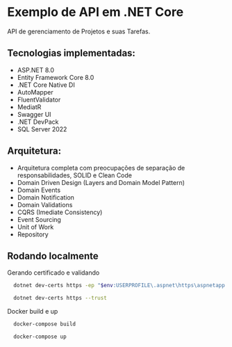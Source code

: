 
# Exemplo de API em .NET Core

API de gerenciamento de Projetos e suas Tarefas.

## Tecnologias implementadas:

- ASP.NET 8.0 
- Entity Framework Core 8.0
- .NET Core Native DI
- AutoMapper
- FluentValidator
- MediatR
- Swagger UI 
- .NET DevPack
- SQL Server 2022


## Arquitetura:

- Arquitetura completa com preocupações de separação de responsabilidades, SOLID e Clean Code
- Domain Driven Design (Layers and Domain Model Pattern)
- Domain Events
- Domain Notification
- Domain Validations
- CQRS (Imediate Consistency)
- Event Sourcing
- Unit of Work
- Repository
## Rodando localmente

Gerando certificado e validando

```bash
  dotnet dev-certs https -ep "$env:USERPROFILE\.aspnet\https\aspnetapp.pfx"  -p $CREDENTIAL_PLACEHOLDER$
```
```bash
  dotnet dev-certs https --trust   
```

Docker build e up

```bash
  docker-compose build   
```
```bash
  docker-compose up
```
